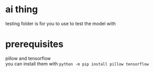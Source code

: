 # ai thing

testing folder is for you to use to test the model with

# prerequisites 
pillow and tensorflow  
you can install them with `python -m pip install pillow tensorflow`
